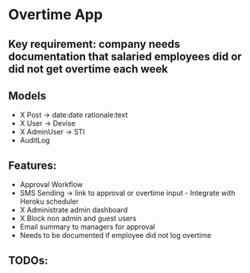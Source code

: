 # Overtime App

## Key requirement: company needs documentation that salaried employees did or did not get overtime each week

## Models
- X Post -> date:date rationale:text
- X User -> Devise
- X AdminUser -> STI
- AuditLog

## Features:
- Approval Workflow
- SMS Sending -> link to approval or overtime input - Integrate with Heroku scheduler
- X Administrate admin dashboard
- X Block non admin and guest users
- Email summary to managers for approval
- Needs to be documented if employee did not log overtime

## TODOs: